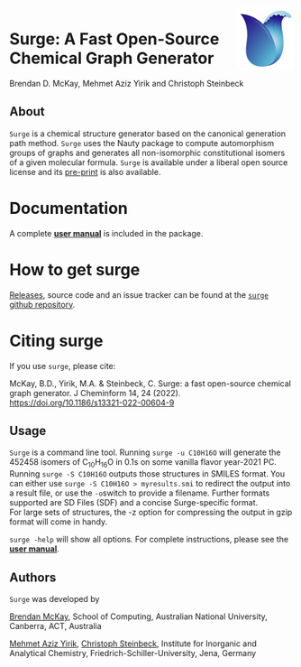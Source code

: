 <img src="Ulogo.png" alt="drawing" width="100" align = "right"/>

# Surge: A Fast Open-Source Chemical Graph Generator
Brendan D. McKay, Mehmet Aziz Yirik and Christoph Steinbeck

## About
`Surge` is a chemical structure generator based on the canonical generation path method. `Surge` uses the Nauty package to compute automorphism groups of graphs and generates all non-isomorphic constitutional isomers of a given molecular formula. `Surge` is available under a liberal open source license and its [pre-print](https://chemrxiv.org/engage/chemrxiv/article-details/61addca06d4e8fe372abeade) is also available.

# Documentation
A complete [**user manual**](https://github.com/StructureGenerator/surge/blob/main/doc/surge1_0.pdf) is included in the package.

# How to get surge
[Releases](https://github.com/StructureGenerator/surge/releases), source code and an issue tracker can be found at the [`surge` github repository](https://github.com/StructureGenerator/surge).

# Citing surge
If you use `surge`, please cite:

McKay, B.D., Yirik, M.A. & Steinbeck, C. Surge: a fast open-source chemical graph generator. J Cheminform 14, 24 (2022). https://doi.org/10.1186/s13321-022-00604-9

## Usage
`Surge` is a command line tool. Running `surge -u C10H16O` will generate the 452458 isomers of C<sub>10</sub>H<sub>16</sub>O in 0.1s on some vanilla flavor year-2021 PC. Running `surge -S C10H16O` outputs those structures in SMILES format. You can either use `surge -S C10H16O > myresults.smi` to redirect the output into a result file, or use the `-o`switch to provide a filename. Further formats supported are SD Files (SDF) and a concise Surge-specific format.  
For large sets of structures, the -z option for compressing the output in gzip format will come in handy.

`surge -help` will show all options. For complete instructions, please see the [**user manual**](https://github.com/StructureGenerator/surge/blob/main/doc/surge1_0.pdf).


## Authors
`Surge` was developed by

[Brendan McKay](http://users.cecs.anu.edu.au/~bdm), School of Computing, Australian National University, Canberra, ACT, Australia

[Mehmet Aziz Yirik](https://github.com/mehmetazizyirik), [Christoph Steinbeck](https://github.com/steinbeck), Institute for Inorganic and Analytical Chemistry, Friedrich-Schiller-University, Jena, Germany
